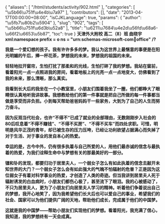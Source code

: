 {
    "aliases": [
        "/html/students/activity/902.html"
    ],
    "categories": [
        "\u5b66\u751f\u4e4b\u7a97"
    ],
    "contributors": [],
    "date": "2013-04-17T00:00:00+08:00",
    "isCJKLanguage": true,
    "params": {
        "author": "\u5fb7\u80b2\u5904"
    },
    "slug": "902",
    "tags": [
        "\u5b66\u751f\u6d3b\u52a8"
    ],
    "title": "\u6211\u7684\u4e2d\u56fd\u68a6-\u66f2\u6653\u5b87",
    "toc": true
}
**天津外大附校 高二（8）班 曲晓宇xml:namespace prefix = o ns = "urn:schemas-microsoft-com:office:office" /?**

**我是一个爱幻想的孩子。我有许许多多的梦。我认为这世界上最惬意的事便是在阳光明媚的午后，捧一杯花茶，梦想我的未来，梦想我的祖国的未来。**

**轻轻地拉开窗帘，生怕打扰了那柔和的光线，生怕打碎了我的梦想。我站在窗前，看着阳光一点一点照进我的房间，看着地板上的光亮一点一点地变大，仿佛看到了我的未来，那么清晰，那么真实。**

**我看到长大后的我坐在一个小教室里，小朋友们围着我坐了一圈，他们都睁大了眼睛很认真地听我讲故事。我想教给他们的第一件事就是把自己所做的每一件事都当做是享受而非负担。小到每天帮助爸爸妈妈干一些家务，大到为了自己的人生而努力奋斗。**

**因为反观当代社会，也许“不得不”已成了就业的全部理由，无数刚刚步入社会的80后叹息着“不得不赚钱”、“不得不买房”、“不得不买车”而四处求职。可惜，明明是风华正茂的青年，却已被生存的压力压垮，已经让功利欲望占据满心而失掉了对于生活、对于事业的发自本心的热爱。**

**幸运的是，古今中外，仍有很多执着与自己所爱的人，用他们最赤诚的信念与最执着的热爱，为我们诠释生命中与梦想有关的那最美好的一部分。**

**镭和钋的发现，都要归功于居里夫人，一个弱女子怎么有如此执着的信念去敲开未知世界的大门？一个弱女子怎么会有如此强大的气魄不怕辐射的危害？正是因为这位弱女子有着对科学事业的热爱，才创造了人类的奇迹。但当我讲到居里夫人死于辐射诱发的白血病时，小朋友们都伤心极了，甚至流下了眼泪。我的心被感动了，不只为居里夫人，更为了小朋友们向居里夫人学习的精神。听着他们争着说出自己的梦想，我开心地笑了，因为我希望他们长大后也可以爱自己的事业，希望我们的社会、国家可以为他们提供广阔的天地，帮助他们成长，完成属于他们的中国梦。**

**这就是我的中国梦——帮助小朋友们实现他们的梦想。看着阳光，我充满了信心，我知道，我的梦想终有一天会成真。**

